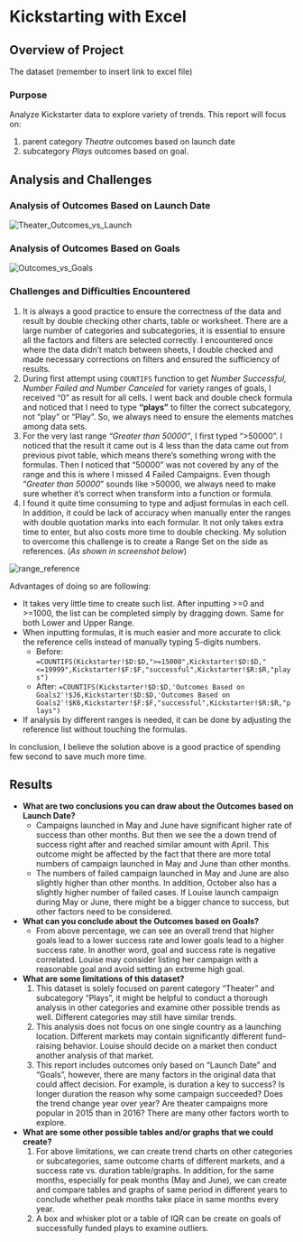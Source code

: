 # Kickstarting with Excel

## Overview of Project
The dataset 
(remember to insert link to excel file)
### Purpose
Analyze Kickstarter data to explore variety of trends.
This report will focus on:
1.	parent category *Theatre* outcomes based on launch date
2.	subcategory *Plays* outcomes based on goal.

## Analysis and Challenges
### Analysis of Outcomes Based on Launch Date
![Theater_Outcomes_vs_Launch](https://user-images.githubusercontent.com/84211948/122508235-56529580-cf9d-11eb-81ac-d506fe7b7a6e.png)

### Analysis of Outcomes Based on Goals
![Outcomes_vs_Goals](https://user-images.githubusercontent.com/84211948/122508247-5b174980-cf9d-11eb-9590-7810d5e73158.png)

### Challenges and Difficulties Encountered
1.	It is always a good practice to ensure the correctness of the data and result by double checking other charts, table or worksheet. There are a large number of categories and subcategories, it is essential to ensure all the factors and filters are selected correctly. I encountered once where the data didn’t match between sheets, I double checked and made necessary corrections on filters and ensured the sufficiency of results.
2.  During first attempt using ```COUNTIFS``` function to get *Number Successful, Number Failed and Number Canceled* for variety ranges of goals, I received “0” as result for all cells. I went back and double check formula and noticed that I need to type **“plays”** to filter the correct subcategory, not “play” or “Play”. So, we always need to ensure the elements matches among data sets.
3.  For the very last range _“Greater than 50000”_, I first typed “>50000”. I noticed that the result it came out is 4 less than the data came out from previous pivot table, which means there’s something wrong with the formulas. Then I noticed that “50000” was not covered by any of the range and this is where I missed 4 Failed Campaigns. Even though “_Greater than 50000_” sounds like >50000, we always need to make sure whether it’s correct when transform into a function or formula.
4.	I found it quite time consuming to type and adjust formulas in each cell. In addition, it could be lack of accuracy when manually enter the ranges with double quotation marks into each formular. It not only takes extra time to enter, but also costs more time to double checking. 
My solution to overcome this challenge is to create a Range Set on the side as references. (_As shown in screenshot below_)

![range_reference](https://user-images.githubusercontent.com/84211948/122509738-f9a4aa00-cf9f-11eb-8087-110b6996c8e0.png)

Advantages of doing so are following:
  - It takes very little time to create such list. After inputting >=0 and >=1000, the list can be completed simply by dragging down. Same for both Lower and Upper Range.
  - When inputting formulas, it is much easier and more accurate to click the reference cells instead of manually typing 5-digits numbers.
      - Before: ```=COUNTIFS(Kickstarter!$D:$D,">=15000",Kickstarter!$D:$D,"<=19999",Kickstarter!$F:$F,"successful",Kickstarter!$R:$R,"plays")```
      - After: ```=COUNTIFS(Kickstarter!$D:$D,'Outcomes Based on Goals2'!$J6,Kickstarter!$D:$D,'Outcomes Based on Goals2'!$K6,Kickstarter!$F:$F,"successful",Kickstarter!$R:$R,"plays")```
  - If analysis by different ranges is needed, it can be done by adjusting the reference list without touching the formulas.

In conclusion, I believe the solution above is a good practice of spending few second to save much more time.

## Results
- **What are two conclusions you can draw about the Outcomes based on Launch Date?**
  - Campaigns launched in May and June have significant higher rate of success than other months. But then we see the a down trend of success right after and reached similar amount with April. This outcome might be affected by the fact that there are more total numbers of campaign launched in May and June than other months.
  - The numbers of failed campaign launched in May and June are also slightly higher than other months. In addition, October also has a slightly higher number of failed cases.
  If Louise launch campaign during May or June, there might be a bigger chance to success, but other factors need to be considered.
- **What can you conclude about the Outcomes based on Goals?**
  - From above percentage, we can see an overall trend that higher goals lead to a lower success rate and lower goals lead to a higher success rate. In another word, goal and success rate is negative correlated.
Louise may consider listing her campaign with a reasonable goal and avoid setting an extreme high goal.
- **What are some limitations of this dataset?**
  1.  This dataset is solely focused on parent category “Theater” and subcategory “Plays”, it might be helpful to conduct a thorough analysis in other categories   and examine other possible trends as well. Different categories may still have similar trends.
  2.  This analysis does not focus on one single country as a launching location. Different markets may contain significantly different fund-raising behavior. Louise should decide on a market then conduct another analysis of that market.
  3.  This report includes outcomes only based on “Launch Date” and “Goals”, however, there are many factors in the original data that could affect decision. For example, is duration a key to success? Is longer duration the reason why some campaign succeeded? Does the trend change year over year? Are theater campaigns more popular in 2015 than in 2016? There are many other factors worth to explore. 
- **What are some other possible tables and/or graphs that we could create?**
  1.  For above limitations, we can create trend charts on other categories or subcategories, same outcome charts of different markets, and a success rate vs. duration table/graphs. In addition, for the same months, especially for peak months (May and June), we can create and compare tables and graphs of same period in different years to conclude whether peak months take place in same months every year.
  2.  A box and whisker plot or a table of IQR can be create on goals of successfully funded plays to examine outliers. 




